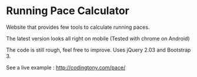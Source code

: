 Running Pace Calculator
====

Website that provides few tools to calculate running paces.

The latest version looks all right on mobile (Tested with chrome on Android)

The code is still rough, feel free to improve.
Uses jQuery 2.03 and Bootstrap 3.


See a live example : http://codingtony.com/pace/


